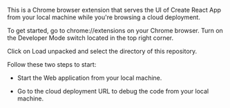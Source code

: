 This is a Chrome browser extension that serves the UI of Create React App from your local machine 
while you're browsing a cloud deployment.

To get started, go to chrome://extensions on your Chrome browser. Turn on the Developer Mode switch 
located in the top right corner.

Click on Load unpacked and select the directory of this repository.

Follow these two steps to start:

* Start the Web application from your local machine.

* Go to the cloud deployment URL to debug the code from your local machine.